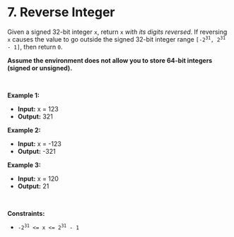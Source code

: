 # 7. Reverse Integer

Given a signed 32-bit integer `x`, return `x` _with its digits reversed_. If reversing `x` causes the value to go outside the signed 32-bit integer range <code>[-2<sup>31</sup>, 2<sup>31</sup> - 1]</code>, then return `0`.

**Assume the environment does not allow you to store 64-bit integers (signed or unsigned).**

<br/>

**Example 1:**
- **Input:** x = 123
- **Output:** 321

**Example 2:**
- **Input:** x = -123
- **Output:** -321

**Example 3:**
- **Input:** x = 120
- **Output:** 21

<br/>

**Constraints:**

*   <code>-2<sup>31</sup> &lt;= x &lt;= 2<sup>31</sup> - 1</code>